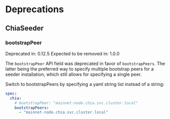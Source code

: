 # Deprecations

## ChiaSeeder

### bootstrapPeer

Deprecated in: 0.12.5
Expected to be removed in: 1.0.0

The `bootstrapPeer` API field was deprecated in favor of `bootstrapPeers`. The latter being the preferred way to specify multiple bootstrap peers for a seeder installation, which still allows for specifying a single peer.

Switch to bootstrapPeers by specifying a yaml string list instead of a string:

```yaml
spec:
  chia:
    # bootstrapPeer: "mainnet-node.chia.svc.cluster.local"
    bootstrapPeers:
      - "mainnet-node.chia.svc.cluster.local"
```
